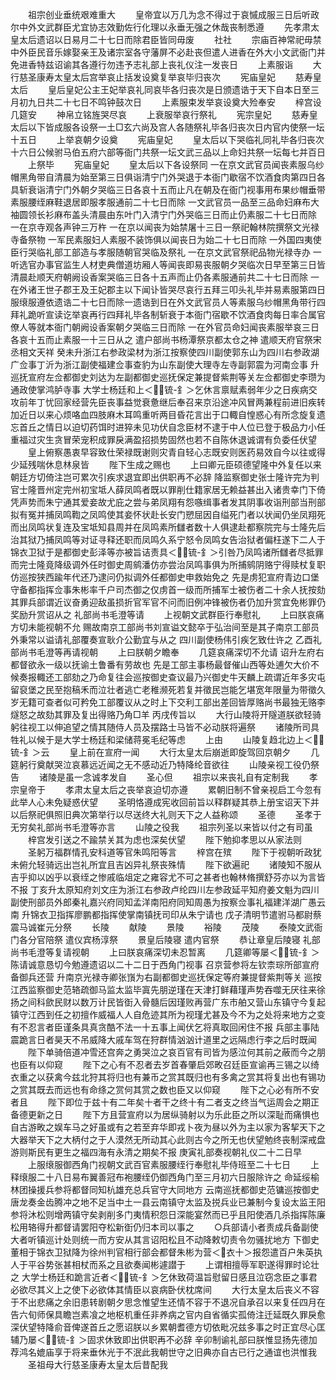 <!-- { "loadSidebar": true } -->
　　祖宗创业垂统艰难重大
　　皇帝宜以万几为念不得过于哀慽成服三日后听政尔中外文武群臣尤宜协志效勤佐行化理以永垂无强之休哉丧制悉遵
　　先孝肃太皇太后遗诏以日易月二十七日而除君臣皆同毋废
　　社社
　　宗庙百神常祀毋禁中外臣民音乐嫁娶亲王及诸宗室各守藩屏不必赴丧但遣人进香在外大小文武衙门并免进香特兹诏谕其各遵行勿违予志礼部上丧礼仪注一发丧日
　　上素服诣
　　大行慈圣康寿太皇太后宫举哀止括发设奠复举哀毕归丧次
　　宪庙皇妃
　　慈寿皇太后
　　皇后皇妃公主王妃举哀礼同哀毕各归丧次是日颁遗诰于天下自本日至三月初九日共二十七日不鸣钟鼓次日
　　上素服束发举哀设奠大殓奉安
　　梓宫设几筵安
　　神帛立铭旌哭尽哀
　　上衰服举哀行祭礼
　　宪宗皇妃
　　慈寿皇太后以下皆成服各设祭一土□玄六尚及宫人各随祭礼毕各归丧次日内官内使祭一坛十五日
　　上举哀朝夕设奠
　　宪庙皇妃
　　皇太后以下哭临礼同礼毕各归丧次十六日公候驸马伯五府六部等衙门共祭一坛文武三品以上命妇共祭一坛每七并百日
　　上祭毕
　　宪庙皇妃
　　皇太后以下各设祭同  一在京文武官员闻丧素服乌纱帽黑角带自清晨为始至第三日俱诣清宁门外哭退于本衙门歇宿不饮酒食肉第四日各具斩衰诣清宁门外朝夕哭临三日各哀十五而止凡在朝及在衙门视事用布果纱帽垂带素服腰绖麻鞋退居即服孝服通前二十七日而除  一文武官员一品至三品命妇麻布大袖圆领长衫麻布盖头清晨由东叶门入清宁门外哭临三日而止仍素服二十七日而除  一在京寺观各声钟三万杵  一在京以闻丧为始禁屠十三日一祭祀翰林院撰祭文光禄寺备祭物  一军民素服妇人素服不装饰俱以闻丧日为始二十七日而除  一外国四夷使臣行哭临礼部工部造与孝服随朝官哭临及祭礼  一在京文武官祭祀品物光禄寺办  一听选官办事官监生人材吏典僧道坊厢人等闻丧即易丧服朝夕哭临次日早至第三日皆清晨赴顺天府朝阙设香案哭临三日各十五声而止仍各素服通前共二十七日而除  一在外诸王世子郡王及王妃郡主以下闻讣皆哭尽哀行五拜三叩头礼毕并易素服第四日服缞服遵依遗诰二十七日而除一遗诰到日在外文武官员人等素服乌纱帽黑角带行四拜礼跪听宣读讫举哀再行四拜礼毕各制斩衰于本衙门宿歇不饮酒食肉每日率合属官僚人等就本衙门朝阙设香案朝夕哭临三日而除  一在外官员命妇闻丧素服举哀三日各哀十五而止素服一十三日从之  遣户部尚书杨潭祭京都太仓之神  遣顺天府官祭宋丞相文天祥  癸未升浙江右参政梁材为浙江按察使四川副使郭东山为四川右参政湖广佥事丁沂为浙江副使福建佥事查豹为山东副使大理寺左寺副郭震为河南佥事  升巡抚宣府左佥都御史刘达为左副都御史巡抚保定兼提督紫荆等关左佥都御史李瓒为通政使掌鸿胪寺事  大学士杨廷和上＜锍-釒＞乞休言禀赋素弱年少之日疾病交攻前年丁忧回家经营先臣丧事益觉衰惫继后奉召来京沿途冲风冒两兼程前进旧疾转加近日以来心烦咯血四肢麻木耳鸣重听两目昏花言出于口輙自惶惑心有所念旋复遗忘首丘之情日以迫切药饵时进猝未见功伏自念臣材不逮于中人位已登于极品力小任重福过灾生贪冒荣宠积成罪戾满盈招损势固然也若不自陈休退诚谓有负委任伏望
　　皇上俯察愚衷早容致仕荣禄既谢则灾青自轻心志既安则医药易效自今以往或得少延残喘休息林泉皆
　　陛下生成之赐也
　　上曰卿元臣硕德望隆中外复任以来朝廷方切倚注岂可累次引疾求退宜即出供职再不必辞  降监察御史张士隆许完为判官士隆晋州定完州初宝坻人薛凤鸣者既以罪削仕籍家居无赖益甚出入诸贵幸门下倚凭声势而朱宁通其爱妾故尤庇之尝与弟凤翔有怨嗾缉事者发其阴事收诣刑部当刑部拟有冤并捕凤鸣鞫之凤鸣使其妾怀状赴长安门愬屈因自缢死门者以状闻仍坐凤翔死而出凤鸣状复连及宝坻知县周并在凤鸣素所讎者数十人俱逮赴都察院完与士隆先后治其狱乃捕凤鸣等对证寻释还职而凤鸣久系宁怒令凤鸣女告治狱者偏枉遂下二人于锦衣卫狱于是都御史彭泽等亦被旨诘责具＜锍-釒＞引咎乃凤鸣诸所讎者尽抵罪而完士隆竟降级调外任时御史周鹓潘仿亦尝治凤鸣事俱为所捕鹓阴赂宁得赎杖复职仿巡按狭西踰年代还乃逮问仍拟调外任都御史申救始免之  先是虏犯宣府青边口堡守备都指挥佥事朱彬率千户司杰御之仅虏首一级而所捕军士被伤者二十余人抚按劾其罪兵部谓近议奋勇迎敌虽损折官军官不问而旧例冲锋被伤者仍加升赏宜免彬罪仍奖励升赏诏从之  礼部尚书毛澄等请
　　上视朝文武群臣行奉慰礼
　　上曰朕哀痛方切未能视朝不允  赐故南京工部尚书刘宣谥文懿卒于弘治间至是其子南京工部员外秉常以谥请礼部覆奏宣耿介公勤宜与从之  四川副使杨伟引疾乞致仕许之  乙酉礼部尚书毛澄等再请视朝
　　上曰朕朝夕瞻奉
　　几筵哀痛深切不允请  诏升左府右都督欲永一级以抚谕土鲁番有劳故也  先是工部主事杨最督催山西等处逋欠大价不候奏报輙还工部劾之乃命复往会巡按御史查议最乃兴御史牛天麟上疏谓近年多灾屯留裒堡之民至抱稿禾而泣壮者逃亡老稚濒死若复并徵民岂能乞堪宽年限量为带徵久岁无籍可查者似可矜免工部覆议从之时上下交利工部出差回皆厚赂尚书最独无赂李燧怒之故劾其罪及复出得赂乃角□羊  丙戌传旨以
　　大行山陵将开隧道朕欲轻骑躬往视工以伸追望之情其随侍人员及摆路士马皆不必动朕将遍祭
　　诸陵所司具牲礼以候于是大学士杨廷和梁储蒋冕毛纪等虑
　　上由
　　山陵复趋北边上＜锍-釒＞云
　　皇上前在宣府一闻
　　大行太皇太后崩逝即旋驾回京朝夕
　　几筵躬行奠献哭泣哀慕远近闻之无不感动近乃特降纶音欲往
　　山陵亲视工役仍祭告
　　诸陵是虽一念诚孝发自
　　圣心但
　　祖宗以来丧礼自有定制我
　　孝宗皇帝于
　　孝肃太皇太后之丧举哀迫切亦遵
　　累朝旧制不曾亲视启工今忽有此举人心未免疑惑伏望
　　圣明恪遵成宪收回前旨以释群疑其恭上册宝诏天下并以后祭祀俱照旧典次第举行以尽送终大礼则天下之人益称颂
　　圣德
　　圣孝于无穷矣礼部尚书毛澄等亦言
　　山陵之役我
　　祖宗列圣以来皆以付之有司虽
　　梓宫发引送之不踰禁关其为虑也深矣伏望
　　陛下勉抑孝思以从家法则
　　圣躬万福群情孔安科道等官朱鸣阳等言
　　梓宫在殡
　　陛下于视朝听政犹未俯允轻骑远出岂礼所宜且吉凶异礼祭丧殊情
　　陛下欲遍祀
　　诸陵知不服从吉乎抑以凶乎以衰绖之惨戚临俎定之雍容尤不可之甚者也翰林脩撰舒芬亦以为言皆不报  丁亥升太原知府刘文庄为浙江右参政卢纶四川左参政延平知府姜文魁为四川副使刑部员外郎秦礼嘉兴府同知孟洋南阳府同知周愚为按察佥事礼福建洋湖广愚云南  升锦衣卫指挥廖鹏都指挥使掌南镇抚司印从朱宁请也  戊子清明节遣驸马都尉蔡震马诚崔元分祭
　　长陵
　　献陵
　　景陵
　　裕陵
　　茂陵
　　泰陵文武衙门各分官陪祭  遣仪宾杨淳祭
　　景皇后陵寝  遣内官祭
　　恭让章皇后陵寝  礼部尚书毛澄等复请视朝
　　上曰朕哀痛深切未忍暂离
　　几筵卿等屡＜锍-釒＞陈请诚意恳切今勉遵遗诏以二十二日于西角门视事  召京营参将左钦柰琮所部宣府备御兵还营  升南京光禄寺卿张嵿为右副都御史巡抚保定等府兼提督紫荆等关  巡按江西监察御史范辂疏御马监太监毕寘先朋逆瑾在天津打鲜藉瑾声势吞噬无厌往来徐扬之间科歛民财以数万计民皆衘入骨髓后因瑾败再营广东市舶又营山东镇守今复起镇守江西到任之初擅作威福人人自危迹其所为视瑾尤甚及今不为之处将来地方之变有不忍言者臣谨条具真贪酷不法一十五事上闻伏乞将真取回闲住不报  兵部主事陆震跪言日者昊天不吊威降大戚车驾在狩群情汹汹计道里之远隔虑行李之后时既闻
　　陛下单骑倍道冲雪还宫奔之勇哭泣之哀百官有司皆为感泣何其前之蔽而今之朋也臣有以仰窥
　　陛下之心有不忍者去岁首春肇启郊畋召廷臣宣谕再三锡之以绮衣重之以获禽今兹北狩其将归也有兼币之赏其既归也有多禽之赏其将复出也有锡功之赏其既去而远也有命绦之赏何其赏之数也臣又以仰窥
　　陛下之心必有所不安者且
　　陛下即位于兹十有二年矣十者干之终十有二者支之终当气运周会之期正备德更新之日
　　陛下方且营宣府以为居纵骑射以为乐此臣之所以深耻而痛惧也自古游畋之娱车马之好虽或有之若至弃华即戎卜夜为昼以外为主以家为客挈天下之大器举天下之大柄付之于人漠然无所动其心此则古今之所无也伏望勉终丧制深戒盘游则斯民有更生之福四海有永清之期矣不报  庚寅礼部奏视朝礼仪二十二日早
　　上服缞服御西角门视朝文武百官素服腰绖行奉慰礼毕侍班至二十七日
　　上释缞服二十八日易布翼善冠布袍腰绖仍御西角门至三月初六日服除许之  命延绥榆林团操援兵参将都督同知杭雄充总兵官守大同地方  云南巡抚都御史范镛巡按御史唐龙奏金齿腾冲之地不足当中土一县云南镇守太监及捝兵业已兼制今复设太监王阳参将沐松则增两镇守矣剥削多门夷情积怨日深能宴然而已乎且阳使酒几杀指挥陈廉松用辂得升都督请罢阳夺松新衘仍归本司以事之
　　○兵部请小者责成兵备副使大者听镇巡计处则统一而方安从其言诏阳松且不动降敕切责令勿骚扰地方  下御史董相于锦衣卫狱降为徐州判官相行部会都督朱彬为营＜衣十＞报怨遣百户朱英执人于平谷势张甚相杖而系之且欲奏闻彬遽譛于
　　上谓相擅辱军职遂得罪时论壮之  大学士杨廷和跪言近者＜锍-釒＞乞休致荷温旨慰留日感且泣窃念臣之事君必欲尽其义上之使下必欲体其情臣以哀病卧伏枕席间
　　大行太皇太后丧义不容于不出悲痛之余旧患转剧朝夕思念惟望生还情不容于不退况自承召以来复任四月在告六旬师保具瞻岂素飡之地枢机重任非养病之官内自省循实孤倚注迁延既久罪戾愈深伏望特降俞音俾遂首丘之愿诏朕以乡累朝耆德方切依毗况兹多事之时正宜尽心匡辅乃屡＜锍-釒＞固求休致即出供职再不必辞  辛卯制谕礼部曰朕惟显扬先德加荐鸿名媲庙享于将来垂休光于不泯此我朝世守之旧典亦自古已行之通谊也洪惟我
　　圣祖母大行慈圣康寿太皇太后昔配我
